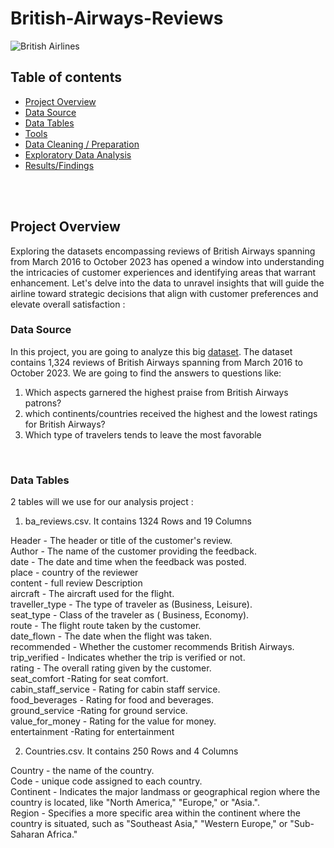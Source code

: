 # British-Airways-Reviews

![British Airlines](https://github.com/aliabdulelah/British-Airways-Reviews/assets/129835709/218c4c01-0d5e-430f-a95c-4442cef80fa8)


## Table of contents 
- [Project Overview](#Project-Overview)
- [Data Source](#Data-Source)
- [Data Tables](#Data-Tables)
- [Tools](#Tools)
- [ Data Cleaning / Preparation](#Data-Cleaning-Preparation)
- [Exploratory Data Analysis](#Exploratory-Data-Analysis)
- [Results/Findings](#Data-Analysis-Results-Findings)

 <br>
 <br>

## Project Overview

Exploring the datasets encompassing reviews of British Airways spanning from March 2016 to October 2023 has opened a window into understanding the intricacies of customer experiences and identifying areas that warrant enhancement. Let's delve into the data to unravel insights that will guide the airline toward strategic decisions that align with customer preferences and elevate overall satisfaction : 


### Data Source
In this project, you are going to analyze this big  [dataset](https://github.com/mochen862/tableau-end-to-end-portfolio-project). The dataset contains  1,324 reviews of British Airways spanning from March 2016 to October 2023. We are going to find the answers to questions like:

1. Which aspects garnered the highest praise from British Airways patrons?
2. which continents/countries received the highest and the lowest ratings for British Airways?
3. Which type of travelers tends to leave the most favorable
   
<br>
<be>

### Data Tables
 2 tables will we use for our analysis project  :

1. ba_reviews.csv. It contains 1324 Rows and 19 Columns

Header - The header or title of the customer's review.
  <br>
Author - The name of the customer providing the feedback.
  <br>
 date - The date and time when the feedback was posted.
  <br>
place -  country of the reviewer
  <br>
content - full review Description 
  <br>
aircraft - The aircraft used for the flight.
  <br>
traveller_type -  The type of traveler as (Business, Leisure).
  <br>
seat_type - Class of the traveler as ( Business, Economy).
  <br>
route - The flight route taken by the customer.
  <br>
date_flown - The date when the flight was taken.
  <br>
recommended - Whether the customer recommends British Airways.
  <br>
trip_verified - Indicates whether the trip is verified or not.
  <br>
rating - The overall rating given by the customer.
  <br>
seat_comfort -Rating for seat comfort.
  <br>
cabin_staff_service - Rating for cabin staff service.
  <br>
food_beverages - Rating for food and beverages.
  <br>
ground_service -Rating for ground service.
  <br>
value_for_money -  Rating for the value for money.
  <br>
 entertainment -Rating for entertainment

2. Countries.csv. It contains 250 Rows and 4 Columns

Country - the name of the country.
  <br>
Code - unique code assigned to each country.
  <br>
 Continent - Indicates the major landmass or geographical region where the country is located, like "North America," "Europe," or "Asia.".
  <br>
Region -  Specifies a more specific area within the continent where the country is situated, such as "Southeast Asia," "Western Europe," or "Sub-Saharan Africa."
  <br>

  
